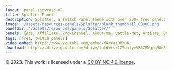 ```yaml
---
layout: panel-showcase-v2 
title: Splatter Panels 
description: Splatter, a Twitch Panel theme with over 200+ free panels. 
image: '/assets/resources/panels/Splatter/blank_thumbnail_00000.png'
paneldir: '/assets/resources/panels/Splatter/'
panels: [Ads, Affiliate, 2nd-Channel, About-Me, Battle-Net, Artists, Background, ArtStation, Birthday, BTTV, Calendar, Blog, Charity, Chat-Rules, Clips, Channel-Points, Emotes, Fanmail, Donate, Editor, Friends, Games, Gear, FAQ, Hardware, Hive, Hall-of-Fame, Hall-of-Shame, Ko-Fi, Languages, Leaderboard, Links, Music, Mastadon, Merch, Mods, New-Channel, P.O, Partners, My-Shop, Sponsorships, Subscribe, Support, TikTok, Perks, Playlist, Pronouns, Rules]
tags: [free, twitch panels]
video_embed: https://www.youtube.com/embed/fAx6etDBYH4
download: https://drive.google.com/drive/folders/1ZTghtyeVR6ZRWgpq90eP_JxlYMlOCJJ5?usp=share_link
---
```


© 2023. This work is licensed under a [CC BY-NC 4.0 license](https://creativecommons.org/licenses/by-nc/4.0/).
